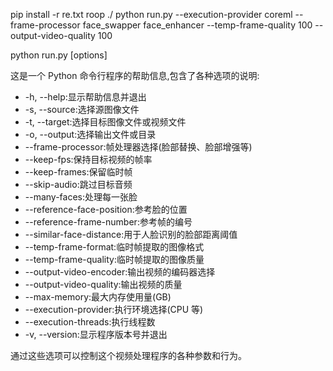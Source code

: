 pip install -r re.txt
roop ./
python run.py --execution-provider coreml --frame-processor face_swapper face_enhancer --temp-frame-quality 100 --output-video-quality 100

python run.py [options]

这是一个 Python 命令行程序的帮助信息,包含了各种选项的说明:

- -h, --help:显示帮助信息并退出
- -s, --source:选择源图像文件
- -t, --target:选择目标图像文件或视频文件
- -o, --output:选择输出文件或目录
- --frame-processor:帧处理器选择(脸部替换、脸部增强等)
- --keep-fps:保持目标视频的帧率
- --keep-frames:保留临时帧
- --skip-audio:跳过目标音频
- --many-faces:处理每一张脸
- --reference-face-position:参考脸的位置
- --reference-frame-number:参考帧的编号
- --similar-face-distance:用于人脸识别的脸部距离阈值
- --temp-frame-format:临时帧提取的图像格式
- --temp-frame-quality:临时帧提取的图像质量
- --output-video-encoder:输出视频的编码器选择
- --output-video-quality:输出视频的质量
- --max-memory:最大内存使用量(GB)
- --execution-provider:执行环境选择(CPU 等)
- --execution-threads:执行线程数
- -v, --version:显示程序版本号并退出

通过这些选项可以控制这个视频处理程序的各种参数和行为。
